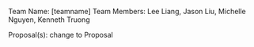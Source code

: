 Team Name: [teamname]
Team Members: Lee Liang, Jason Liu, Michelle Nguyen, Kenneth Truong

Proposal(s):
change to Proposal
